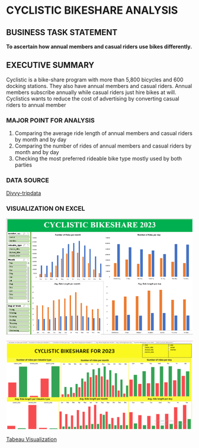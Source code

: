 # CYCLISTIC BIKESHARE ANALYSIS

## BUSINESS TASK STATEMENT
**To ascertain how annual members and casual riders use bikes differently.** 

## EXECUTIVE SUMMARY
Cyclistic is a bike-share program with more than 5,800 bicycles and 600 docking stations. 
They also have annual members and casual riders. Annual members subscribe annually while casual riders just hire bikes at will. Cyclistics wants to reduce the cost of advertising by converting casual riders to annual member


### MAJOR POINT FOR ANALYSIS
1.  Comparing the average ride length of annual members and casual riders by month and by day
2.  Comparing the number of rides of annual members and casual riders by month and by day
3.  Checking the most preferred rideable bike type mostly used by both parties

### DATA SOURCE
[Divvy-tripdata](https://divvy-tripdata.s3.amazonaws.com/index.html)

### VISUALIZATION ON EXCEL
![image](bikeshare_excel.PNG)

![image](tab.PNG)

[Tabeau Visualization](https://public.tableau.com/views/2023CyclisticBikeshare/CyclisticBikeshareAfor2023?:language=en-US&:sid=&:redirect=auth&:display_count=n&:origin=viz_share_link)
